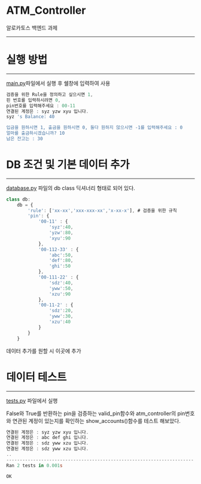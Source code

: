 # **ATM_Controller**

알로카토스 백엔드 과제

---

# 실행 방법

---

[main.py](http://main.py)파일에서 실행 후 쉘창에 입력하여 사용

```powershell
검증을 위한 Rule을 정의하고 싶으시면 1,
핀 번호를 입력하시려면 0,
pin번호를 입력해주세요 : 00-11
연결된 계정은 : syz yzw xyu 입니다.
syz 's Balance: 40

입금을 원하시면 1, 출금을 원하시면 0, 둘다 원하지 않으시면 -1를 입력해주세요 : 0     
얼마를 출금하시겠습니까? 10
남은 잔고는 : 30
```

# DB 조건 및 기본 데이터 추가

---

[database.py](http://database.py) 파일의 db class 딕셔너리 형태로 되어 있다.

```jsx
class db:
    db = {
        'rule': ['xx-xx','xxx-xxx-xx','x-xx-x'], # 검증을 위한 규칙
        'pin': {
            '00-11' : {
                'syz':40,
                'yzw':80,
                'xyu':90
            },
            '00-112-33' : {
                'abc':50,
                'def':80,
                'ghi':50
            },
            '00-111-22' : {
                'sdz':40,
                'yww':50,
                'xzu':90
            },
            '00-11-2' : {
                'sdz':20,
                'yww':30,
                'xzu':40
            }
        }
    }
```

데이터 추가를 원할 시 이곳에 추가

# 데이터 테스트

---

[tests.py](http://test.py) 파일에서 실행

False와 True를 반환하는 pin을 검증하는 valid_pin함수와 atm_controller의 pin번호와 연관된 계정이 있는지를 확인하는 show_accounts()함수를 테스트 해보았다.

```powershell
연결된 계정은 : syz yzw xyu 입니다.
연결된 계정은 : abc def ghi 입니다.
연결된 계정은 : sdz yww xzu 입니다.
연결된 계정은 : sdz yww xzu 입니다.
..
----------------------------------------------------------------------
Ran 2 tests in 0.001s

OK
```
